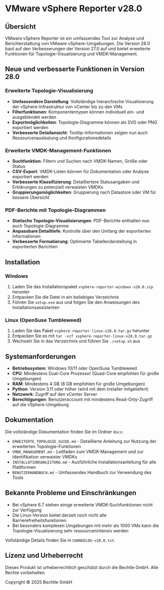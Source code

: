 # VMware vSphere Reporter v28.0

## Übersicht

VMware vSphere Reporter ist ein umfassendes Tool zur Analyse und Berichterstattung von VMware vSphere-Umgebungen. Die Version 28.0 baut auf den Verbesserungen der Version 27.0 auf und bietet erweiterte Funktionen für Topologie-Visualisierung und VMDK-Management.

## Neue und verbesserte Funktionen in Version 28.0

### Erweiterte Topologie-Visualisierung

- **Umfassendere Darstellung**: Vollständige hierarchische Visualisierung der vSphere-Infrastruktur von vCenter bis zu den VMs
- **Filterfunktionen**: Komponententypen können individuell ein- und ausgeblendet werden
- **Exportmöglichkeiten**: Topologie-Diagramme können als SVG oder PNG exportiert werden
- **Verbesserte Detailansicht**: Tooltip-Informationen zeigen nun auch Ressourcenauslastung und Konfigurationsdetails

### Erweiterte VMDK-Management-Funktionen

- **Suchfunktion**: Filtern und Suchen nach VMDK-Namen, Größe oder Status
- **CSV-Export**: VMDK-Listen können für Dokumentation oder Analyse exportiert werden
- **Verbesserte Klassifizierung**: Detailliertere Statusangaben und Erklärungen zu potenziell verwaisten VMDKs
- **Gruppierungsmöglichkeiten**: Gruppierung nach Datastore oder VM für bessere Übersicht

### PDF-Berichte mit Topologie-Diagrammen

- **Statische Topologie-Visualisierungen**: PDF-Berichte enthalten nun auch Topologie-Diagramme
- **Anpassbare Detailtiefe**: Kontrolle über den Umfang der exportierten Informationen
- **Verbesserte Formatierung**: Optimierte Tabellendarstellung in exportierten Berichten

## Installation

### Windows

1. Laden Sie das Installationspaket `vsphere-reporter-windows-v28.0.zip` herunter
2. Entpacken Sie die Datei in ein beliebiges Verzeichnis
3. Führen Sie `setup.exe` aus und folgen Sie den Anweisungen des Installationsassistenten

### Linux (OpenSuse Tumbleweed)

1. Laden Sie das Paket `vsphere-reporter-linux-v28.0.tar.gz` herunter
2. Entpacken Sie es mit `tar -xzf vsphere-reporter-linux-v28.0.tar.gz`
3. Wechseln Sie in das Verzeichnis und führen Sie `./setup.sh` aus

## Systemanforderungen

- **Betriebssystem**: Windows 10/11 oder OpenSuse Tumbleweed 
- **CPU**: Mindestens Dual-Core Prozessor (Quad-Core empfohlen für große Umgebungen)
- **RAM**: Mindestens 4 GB (8 GB empfohlen für große Umgebungen)
- **Python**: Version 3.11 oder höher (wird mit dem Installer mitgeliefert)
- **Netzwerk**: Zugriff auf den vCenter Server
- **Berechtigungen**: Benutzeraccount mit mindestens Read-Only-Zugriff auf die vSphere-Umgebung

## Dokumentation

Die vollständige Dokumentation finden Sie im Ordner `docs`:
- `ERWEITERTE_TOPOLOGIE_GUIDE.md` - Detaillierte Anleitung zur Nutzung der erweiterten Topologie-Funktionen
- `VMDK_MANAGEMENT.md` - Leitfaden zum VMDK-Management und zur Identifikation verwaister VMDKs
- `INSTALLATIONSANLEITUNG.md` - Ausführliche Installationsanleitung für alle Plattformen
- `BENUTZERHANDBUCH.md` - Umfassendes Handbuch zur Verwendung des Tools

## Bekannte Probleme und Einschränkungen

- Bei vSphere 6.7 stehen einige erweiterte VMDK-Suchfunktionen nicht zur Verfügung
- Die Linux-Version bietet derzeit noch nicht alle Barrierefreiheitsfunktionen
- Bei besonders komplexen Umgebungen mit mehr als 1000 VMs kann die Topologie-Visualisierung sehr ressourcenintensiv werden

Vollständige Details finden Sie in `CHANGELOG-v28.0.txt`.

## Lizenz und Urheberrecht

Dieses Produkt ist urheberrechtlich geschützt durch die Bechtle GmbH.
Alle Rechte vorbehalten.

Copyright © 2025 Bechtle GmbH